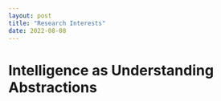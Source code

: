 ```yaml
---
layout: post
title: "Research Interests"
date: 2022-08-08
---
```


# Intelligence as Understanding Abstractions
